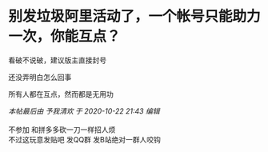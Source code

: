 # 别发垃圾阿里活动了，一个帐号只能助力一次，你能互点？


看破不说破，建议版主直接封号<img id="aimg_b4YD1" onclick="zoom(this, this.src, 0, 0, 0)" class="zoom" src="https://cdn.jsdelivr.net/gh/hishis/forum-master/public/images/patch.gif" onmouseover="img_onmouseoverfunc(this)" onload="thumbImg(this)" border="0" alt="" />

还没弄明白怎么回事

所有人都在互点，然而都是无用功<img src="static/image/smiley/default/titter.gif" smilieid="9" border="0" alt="" />

<i class="pstatus"> 本帖最后由 予我清欢 于 2020-10-22 21:43 编辑 </i><br />
<br />
不参加 和拼多多砍一刀一样招人烦<img src="static/image/smiley/default/lol.gif" smilieid="12" border="0" alt="" /> <br />
不过这玩意发贴吧 发QQ群 发B站绝对一群人咬钩<img id="aimg_nsHus" onclick="zoom(this, this.src, 0, 0, 0)" class="zoom" src="https://cdn.jsdelivr.net/gh/hishis/forum-master/public/images/patch.gif" onmouseover="img_onmouseoverfunc(this)" onload="thumbImg(this)" border="0" alt="" />
